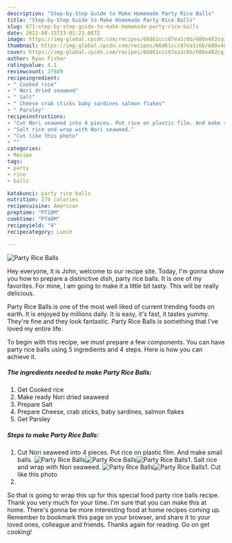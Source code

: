 ```yaml
---
description: "Step-by-Step Guide to Make Homemade Party Rice Balls"
title: "Step-by-Step Guide to Make Homemade Party Rice Balls"
slug: 671-step-by-step-guide-to-make-homemade-party-rice-balls
date: 2022-08-15T23:01:23.087Z
image: https://img-global.cpcdn.com/recipes/66d61ccc07ea1c6b/680x482cq70/party-rice-balls-recipe-main-photo.jpg
thumbnail: https://img-global.cpcdn.com/recipes/66d61ccc07ea1c6b/680x482cq70/party-rice-balls-recipe-main-photo.jpg
cover: https://img-global.cpcdn.com/recipes/66d61ccc07ea1c6b/680x482cq70/party-rice-balls-recipe-main-photo.jpg
author: Ryan Fisher
ratingvalue: 4.1
reviewcount: 27849
recipeingredient:
- " Cooked rice"
- " Nori dried seaweed"
- " Salt"
- " Cheese crab sticks baby sardines salmon flakes"
- " Parsley"
recipeinstructions:
- "Cut Nori seaweed into 4 pieces. Put rice on plastic film. And make small balls."
- "Salt rice and wrap with Nori seaweed."
- "Cut like this photo"
- ""
categories:
- Recipe
tags:
- party
- rice
- balls

katakunci: party rice balls 
nutrition: 274 calories
recipecuisine: American
preptime: "PT10M"
cooktime: "PT40M"
recipeyield: "4"
recipecategory: Lunch

---
```



![Party Rice Balls](https://img-global.cpcdn.com/recipes/66d61ccc07ea1c6b/680x482cq70/party-rice-balls-recipe-main-photo.jpg)

Hey everyone, it is John, welcome to our recipe site. Today, I'm gonna show you how to prepare a distinctive dish, party rice balls. It is one of my favorites. For mine, I am going to make it a little bit tasty. This will be really delicious.

Party Rice Balls is one of the most well liked of current trending foods on earth. It is enjoyed by millions daily. It is easy, it's fast, it tastes yummy. They're fine and they look fantastic. Party Rice Balls is something that I've loved my entire life.




To begin with this recipe, we must prepare a few components. You can have party rice balls using 5 ingredients and 4 steps. Here is how you can achieve it.

<!--inarticleads1-->

##### The ingredients needed to make Party Rice Balls:

1. Get  Cooked rice
1. Make ready  Nori dried seaweed
1. Prepare  Salt
1. Prepare  Cheese, crab sticks, baby sardines, salmon flakes
1. Get  Parsley




<!--inarticleads2-->

##### Steps to make Party Rice Balls:

1. Cut Nori seaweed into 4 pieces. Put rice on plastic film. And make small balls.
<img src="https://img-global.cpcdn.com/steps/780512c0955b5aa9/160x128cq70/party-rice-balls-recipe-step-1-photo.jpg" alt="Party Rice Balls"><img src="https://img-global.cpcdn.com/steps/568a366469649060/160x128cq70/party-rice-balls-recipe-step-1-photo.jpg" alt="Party Rice Balls"><img src="https://img-global.cpcdn.com/steps/aab92f7baab42f9d/160x128cq70/party-rice-balls-recipe-step-1-photo.jpg" alt="Party Rice Balls">1. Salt rice and wrap with Nori seaweed.
<img src="https://img-global.cpcdn.com/steps/1e5c5b5a61d6882d/160x128cq70/party-rice-balls-recipe-step-2-photo.jpg" alt="Party Rice Balls"><img src="https://img-global.cpcdn.com/steps/b5e1f7b5037ad5a4/160x128cq70/party-rice-balls-recipe-step-2-photo.jpg" alt="Party Rice Balls">1. Cut like this photo
1. 




So that is going to wrap this up for this special food party rice balls recipe. Thank you very much for your time. I'm sure that you can make this at home. There's gonna be more interesting food at home recipes coming up. Remember to bookmark this page on your browser, and share it to your loved ones, colleague and friends. Thanks again for reading. Go on get cooking!
